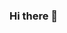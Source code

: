 ### Hi there 👋

<!--
**Asmashaikh2258216/Asmashaikh2258216** is a ✨ _special_ ✨ repository because its `README.md` (this file) appears on your GitHub profile.

Here are some ideas to get you started:

- 🔭 I’m currently working on Vs Code
- 🌱 I’m currently learning Web development, HTML, CSS, JS, ES6
- 👯 I’m looking to collaborate on Web Devlopment
- 🤔 I’m looking for help with ...
- 💬 Ask me about ...
- 📫 How to reach me: ...
- 😄 Pronouns: ...
- ⚡ Fun fact: i love to design websites
-->
